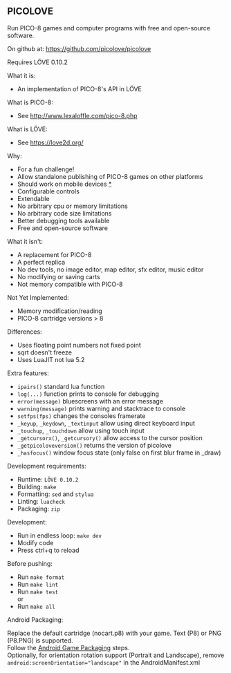 PICOLOVE
--------

Run PICO-8 games and computer programs with free and open-source software.

On github at: https://github.com/picolove/picolove

Requires LÖVE 0.10.2

What it is:

 * An implementation of PICO-8's API in LÖVE

What is PICO-8:

 * See http://www.lexaloffle.com/pico-8.php

What is LÖVE:

 * See https://love2d.org/

Why:

 * For a fun challenge!
 * Allow standalone publishing of PICO-8 games on other platforms
  * Should work on mobile devices [*](#android-packaging)
 * Configurable controls
 * Extendable
 * No arbitrary cpu or memory limitations
 * No arbitrary code size limitations
 * Better debugging tools available
 * Free and open-source software

What it isn't:

 * A replacement for PICO-8
 * A perfect replica
 * No dev tools, no image editor, map editor, sfx editor, music editor
 * No modifying or saving carts
 * Not memory compatible with PICO-8

Not Yet Implemented:

 * Memory modification/reading
 * PICO-8 cartridge versions > 8

Differences:

 * Uses floating point numbers not fixed point
 * sqrt doesn't freeze
 * Uses LuaJIT not lua 5.2

Extra features:

 * `ipairs()` standard lua function
 * `log(...)` function prints to console for debugging
 * `error(message)` bluescreens with an error message
 * `warning(message)` prints warning and stacktrace to console
 * `setfps(fps)` changes the consoles framerate
 * `_keyup`, `_keydown`, `_textinput` allow using direct keyboard input
 * `_touchup`, `_touchdown` allow using touch input
 * `_getcursorx()`, `_getcursory()` allow access to the cursor position
 * `_getpicoloveversion()` returns the version of picolove
 * `_hasfocus()` window focus state (only false on first blur frame in _draw)

Development requirements:

 * Runtime: `LÖVE 0.10.2`
 * Building: `make`
 * Formatting: `sed` and `stylua`
 * Linting: `luacheck`
 * Packaging: `zip`

Development:

 * Run in endless loop: `make dev`
 * Modify code
 * Press ctrl+q to reload

Before pushing:

 * Run `make format`
 * Run `make lint`
 * Run `make test`  
 or
 * Run `make all`

Android Packaging:

Replace the default cartridge (nocart.p8) with your game. Text (P8) or PNG (P8.PNG) is supported.  
Follow the [Android Game Packaging](https://bitbucket.org/MartinFelis/love-android-sdl2/wiki/Game_Packaging) steps.  
Optionally, for orientation rotation support (Portrait and Landscape), remove ```android:screenOrientation="landscape"``` in the AndroidManifest.xml
